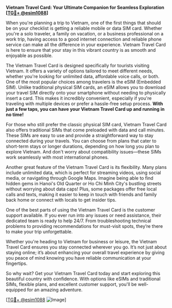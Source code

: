 **Vietnam Travel Card: Your Ultimate Companion for Seamless Exploration [[TG💪+ @esim1088](https://t.me/s/esim1088)]**

When you're planning a trip to Vietnam, one of the first things that should be on your checklist is getting a reliable mobile or data SIM card. Whether you're a solo traveler, a family on vacation, or a business professional on a work trip, having access to a good internet connection and reliable phone service can make all the difference in your experience. Vietnam Travel Card is here to ensure that your stay in this vibrant country is as smooth and enjoyable as possible.

The Vietnam Travel Card is designed specifically for tourists visiting Vietnam. It offers a variety of options tailored to meet different needs, whether you're looking for unlimited data, affordable voice calls, or both. One of the most popular choices among travelers is the eSIM (Embedded SIM). Unlike traditional physical SIM cards, an eSIM allows you to download your travel SIM directly onto your smartphone without needing to physically insert a card. This makes it incredibly convenient, especially if you're traveling with multiple devices or prefer a hassle-free setup process. **With just a few taps, you can have your Vietnam Travel Card up and running in no time!**

For those who still prefer the classic physical SIM card, Vietnam Travel Card also offers traditional SIMs that come preloaded with data and call minutes. These SIMs are easy to use and provide a straightforward way to stay connected during your travels. You can choose from plans that cater to short-term stays or longer durations, depending on how long you plan to explore Vietnam. And don't worry about compatibility issues—these SIMs work seamlessly with most international phones.

Another great feature of the Vietnam Travel Card is its flexibility. Many plans include unlimited data, which is perfect for streaming videos, using social media, or navigating through Google Maps. Imagine being able to find hidden gems in Hanoi's Old Quarter or Ho Chi Minh City's bustling streets without worrying about data caps! Plus, some packages offer free local calls and texts, making it easier to keep in touch with friends and family back home or connect with locals to get insider tips.

One of the best parts of using the Vietnam Travel Card is the customer support available. If you ever run into any issues or need assistance, their dedicated team is ready to help 24/7. From troubleshooting technical problems to providing recommendations for must-visit spots, they’re there to make your trip unforgettable.

Whether you're heading to Vietnam for business or leisure, the Vietnam Travel Card ensures you stay connected wherever you go. It’s not just about staying online; it’s about enhancing your overall travel experience by giving you peace of mind knowing you have reliable communication at your fingertips.

So why wait? Get your Vietnam Travel Card today and start exploring this beautiful country with confidence. With options like eSIMs and traditional SIMs, flexible plans, and excellent customer support, you'll be well-equipped for an amazing adventure. 

[[TG💪+ @esim1088](https://t.me/s/esim1088) ![Image](https://i.postimg.cc/Y0z9fWf4/image.png)]